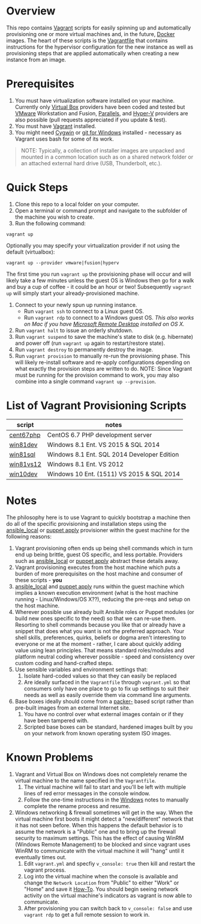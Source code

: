# Overview

This repo contains [Vagrant](https://www.vagrantup.com/) scripts for easily spinning up and automatically provisioning one or more virtual machines and, in the future, [Docker](https://www.docker.com/) images. The heart of these scripts is the [Vagrantfile](https://www.vagrantup.com/docs/vagrantfile/) that contains instructions for the hypervisor configuration for the new instance as well as provisioning steps that are applied automatically when creating a new instance from an image.

# Prerequisites

1. You must have virtualization software installed on your machine. Currently only [Virtual Box](https://www.vagrantup.com/docs/virtualbox/) providers have been coded and tested but [VMware](https://www.vagrantup.com/docs/vmware/) Workstation and Fusion, [Parallels](http://parallels.github.io/vagrant-parallels/docs/), and [Hyper-V](https://www.vagrantup.com/docs/vmware/) providers are also possible (pull requests appreciated if you update & test).
1. You must have [Vagrant](https://www.vagrantup.com/downloads.html) installed.
1. You might need [Cygwin](https://www.cygwin.com/) or [git for Windows](https://git-for-windows.github.io/) installed - necessary as Vagrant uses bash for some of its work.

> NOTE: Typically, a collection of installer images are unpacked and mounted in a common location such as on a shared network folder or an attached external hard drive (USB, Thunderbolt, etc.).


# Quick Steps

1. Clone this repo to a local folder on your computer.
1. Open a terminal or command prompt and navigate to the subfolder of the machine you wish to create.
1. Run the following command:

  ``` shell
  vagrant up
  ```

  Optionally you may specify your virtualization provider if not using the default (virtualbox):

  ``` shell
  vagrant up --provider vmware|fusion|hyperv
  ```

  The first time you run `vagrant up` the provisioning phase will occur and will likely take a few minutes unless the guest OS is Windows then go for a walk and buy a cup of coffee - it could be an hour or two!
  Subsequently `vagrant up` will simply start your already-provisioned machine.

1. Connect to your newly spun up running instance.
    * Run `vagrant ssh` to connect to a Linux guest OS.
    * Run `vagrant rdp` to connect to a Windows guest OS. *This also works on Mac if you have [Microsoft Remote Desktop](https://itunes.apple.com/us/app/microsoft-remote-desktop/id715768417?mt=12) installed on OS X.*
1. Run `vagrant halt` to issue an orderly shutdown.
1. Run `vagrant suspend` to save the machine's state to disk (e.g. hibernate) and power off (run `vagrant up` again to restart/restore state).
1. Run `vagrant destroy` to permanently destroy the image.
1. Run `vagrant provision` to manually re-run the provisioning phase. This will likely re-install software and re-apply configurations depending on what exactly the provision steps are written to do. NOTE: Since Vagrant must be running for the provision command to work, you may also combine into a single command `vagrant up --provision`.


# List of Vagrant Provisioning Scripts

| script | notes |
| ----   | ----- |
| [cent67php](cent67php/README.md) | CentOS 6.7 PHP development server |
| [win81dev](win81dev/README.md)   | Windows 8.1 Ent. VS 2015 & SQL 2014 |
| [win81sql](win81sql/README.md)   | Windows 8.1 Ent. SQL 2014 Developer Edition |
| [win81vs12](win81vs12/README.md) | Windows 8.1 Ent. VS 2012 |
| [win10dev](win10dev/README.md)   | Windows 10 Ent. (1511) VS 2015 & SQL 2014 |


# Notes

The philosophy here is to use Vagrant to quickly bootstrap a machine then do all of the specific provisioning and installation steps using the [ansible_local](https://www.vagrantup.com/docs/provisioning/ansible_local.html) or [puppet apply](https://docs.puppetlabs.com/puppet/latest/reference/services_apply.html) provisioner within the guest machine for the following reasons:

1. Vagrant provisioning often ends up being shell commands which in turn end up being brittle, guest OS specific, and less portable. Providers such as [ansible_local](https://www.vagrantup.com/docs/provisioning/ansible_local.html) or [puppet apply](https://docs.puppetlabs.com/puppet/latest/reference/services_apply.html) abstract these details away.
1. Vagrant provisioning executes from the host machine which puts a burden of more prerequisites on the host machine and consumer of these scripts - **you**
1. [ansible_local](https://www.vagrantup.com/docs/provisioning/ansible_local.html) and [puppet apply](https://docs.puppetlabs.com/puppet/latest/reference/services_apply.html) runs within the guest machine which implies a known execution environment (what is the host machine running - Linux/Windows/OS X??), reducing the pre-reqs and setup on the host machine.
1. Wherever possible use already built Ansible roles or Puppet modules (or build new ones specific to the need) so that we can re-use them. Resorting to shell commands because you like that or already have a snippet that does what you want is not the preferred approach. Your shell skills, preferences, quirks, beliefs or dogma aren't interesting to everyone or me at the moment - rather, I care about quickly adding value using lean principles. That means standard roles/modules and platform neutral coding wherever possible - speed and consistency over custom coding and hand-crafted steps.
1. Use sensible variables and environment settings that:
   1. Isolate hard-coded values so that they can easily be replaced
   1. Are ideally surfaced in the `Vagrantfile` through `vagrant.yml` so that consumers only have one place to go to fix up settings to suit their needs as well as easily override them via command line arguments.
1. Base boxes ideally should come from a [packer-](https://www.packer.io/) based script rather than pre-built images from an external Internet site.
   1. You have no control over what external images contain or if they have been tampered with.
   1. Scripted base boxes can be standard, hardened images built by you on your network from known operating system ISO images.

# Known Problems

1. Vagrant and Virtual Box on Windows does not completely rename the virtual machine to the name specified in the `Vagrantfile`.
   1. The virtual machine will fail to start and you'll be left with multiple lines of red error messages in the console window.
   1. Follow the one-time instructions in the [Windows](Windows.md) notes to manually complete the rename process and resume.
1. Windows networking & firewall sometimes will get in the way. When the virtual machine first boots it might detect a "new/different" network that it has not seen before. When this happens the default behavior is to assume the network is a "Public" one and to bring up the firewall security to maximum settings. This has the effect of causing WinRM (Windows Remote Management) to be blocked and since vagrant uses WinRM to communicate with the virtual machine it will "hang" until it eventually times out.
    1. Edit `vagrant.yml` and specfiy `v_console: true` then kill and restart the vagrant process.
    1. Log into the virtual machine when the console is available and change the `Network Location` from "Public" to either "Work" or "Home" and save it [How-To](http://www.eightforums.com/tutorials/9837-network-location-set-private-public-windows-8-a.html). You should begin seeing network activity on the virtual machine's indicators as vagrant is now able to communicate.
    1. After provisioning you can switch back to `v_console: false` and use `vagrant rdp` to get a full remote session to work in.